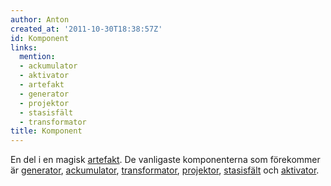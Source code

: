 ```yaml
---
author: Anton
created_at: '2011-10-30T18:38:57Z'
id: Komponent
links:
  mention:
  - ackumulator
  - aktivator
  - artefakt
  - generator
  - projektor
  - stasisfält
  - transformator
title: Komponent
---
```


En del i en magisk [artefakt]. De vanligaste komponenterna som förekommer är [generator],
[ackumulator], [transformator], [projektor], [stasisfält] och [aktivator].

  [artefakt]: artefakt
  [generator]: generator
  [ackumulator]: ackumulator
  [transformator]: transformator
  [projektor]: projektor
  [stasisfält]: stasisfält
  [aktivator]: aktivator
